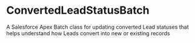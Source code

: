 # ConvertedLeadStatusBatch
A Salesforce Apex Batch class for updating converted Lead statuses that helps understand how Leads convert into new or existing records
